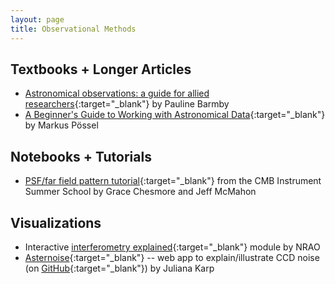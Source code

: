 ```yaml
---
layout: page
title: Observational Methods
---
```


## Textbooks + Longer Articles
- [Astronomical observations: a guide for allied researchers](https://astro.theoj.org/article/7651-astronomical-observations-a-guide-for-allied-researchers){:target="_blank"} by Pauline Barmby
- [A Beginner's Guide to Working with Astronomical Data](https://astro.theoj.org/article/11638-a-beginner-s-guide-to-working-with-astronomical-data){:target="_blank"} by Markus Pössel

## Notebooks + Tutorials
- [PSF/far field pattern tutorial](https://github.com/McMahonCosmologyGroup/cmbInstrumentSummerSchool/blob/main/Notebook3_bonus_optics.ipynb){:target="_blank"} from the CMB Instrument Summer School by Grace Chesmore and Jeff McMahon

## Visualizations
- Interactive [interferometry explained](https://public.nrao.edu/interferometry-explained/){:target="_blank"} module by NRAO
- [Asternoise](https://asternoise.streamlit.app){:target="_blank"} -- web app to explain/illustrate CCD noise (on [GitHub](https://github.com/juliana-karp/asternoise){:target="_blank"}) by Juliana Karp